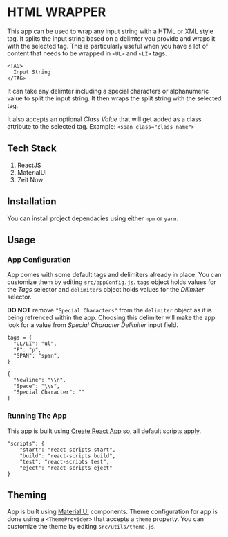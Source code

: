 # HTML WRAPPER

This app can be used to wrap any input string with a HTML or XML style tag. It splits the input string based on a delimter you provide and wraps it with the selected tag. This is particularly useful when you have a lot of content that needs to be wrapped in `<UL>` and `<LI>` tags.
```
<TAG>
  Input String
</TAG>
```
It can take any delimter including a special characters or alphanumeric value to split the input string. It then wraps the split string with the selected tag. 

It also accepts an optional *Class Value* that will get added as a class attribute to the selected tag. Example: `<span class="class_name">`

## Tech Stack
1. ReactJS
2. MaterialUI
3. Zeit Now

## Installation
You can install project dependacies using either `npm` or `yarn`.

## Usage

### App Configuration
App comes with some default tags and delimiters already in place. You can customize them by editing `src/appConfig.js`. `tags` object holds values for the *Tags* selector and `delimiters` object holds values for the *Dilimiter* selector. 

**DO NOT** remove `"Special Characters"` from the `delimiter` object as it is being refrenced within the app. Choosing this delimiter will make the app look for a value from *Special Character Delimiter* input field.

```
tags = {
  "UL/LI": "ul",
  "P": "p",
  "SPAN": "span",
}
```
```
{
  "Newline": "\\n",
  "Space": "\\s",
  "Special Character": ""
}
```
### Running The App
This app is built using [Create React App](https://github.com/facebook/create-react-app) so, all default scripts apply.

```
"scripts": {
    "start": "react-scripts start",
    "build": "react-scripts build",
    "test": "react-scripts test",
    "eject": "react-scripts eject"
}
```

## Theming
App is built using [Material UI](https://material-ui.com/) components. Theme configuration for app is done using a `<ThemeProvider>` that accepts a `theme` property. You can customize the theme by editing `src/utils/theme.js`.

